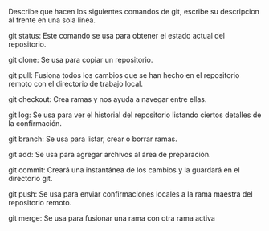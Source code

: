 Describe que hacen los siguientes comandos de git, escribe su descripcion al frente en una sola linea.

git status: Este comando se usa para obtener el estado actual del repositorio.

git clone: Se usa para copiar un repositorio.

git pull: Fusiona todos los cambios que se han hecho en el repositorio remoto con el directorio de trabajo local.

git checkout: Crea ramas y nos ayuda a navegar entre ellas.

git log: Se usa para ver el historial del repositorio listando ciertos detalles de la confirmación.

git branch: Se usa para listar, crear o borrar ramas.

git add: Se usa para agregar archivos al área de preparación.

git commit: Creará una instantánea de los cambios y la guardará en el directorio git.

git push: Se usa para enviar confirmaciones locales a la rama maestra del repositorio remoto.

git merge: Se usa para fusionar una rama con otra rama activa
